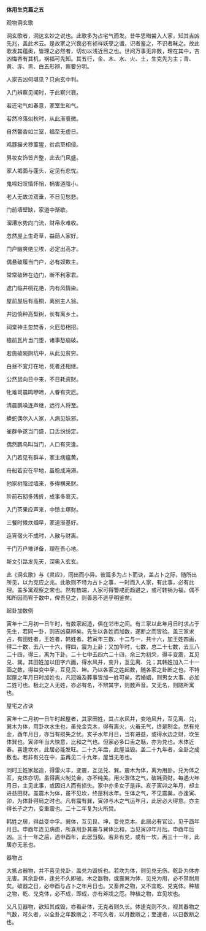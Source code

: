 **体用生克篇之五**

观物洞玄歌

洞玄歌者，洞达玄妙之说也。此歌多为占宅气而发。昔牛思晦尝入人家，知其吉凶先兆，盖此术云。是故家之兴衰必有祯祥妖孽之谶，识者鉴之，不识者昧之。故此歌发其蕴奥，皆理之必然者，切勿以浅近目之也。世问万事无非数，理在其中，吉凶悔吝有其机，祸福可先知。其五行，金、木、水、火、土，生克先为主；青、黄、赤、黑、白五形辨，察要分明。

人家吉凶何堪见？只向玄中判。

入门辨察见闻时，于此察兴衰。

若还宅气如春意，家室生和气。

若然冷落似秋时，从此渐衰微。

自然馨香如兰室，福至无虚日。

鸡豚猫犬秽薰猩，贫病至相侵。

男妆女饰皆齐整，此去门风盛。

家人垢面与蓬头，定见有悲忧。

鬼啼妇叹情怀悄，祸害道陰小。

老人无故泣双垂，不日见愁悲。

门前墙壁缺，家道中渐歇。

溜漕水势向门流，财帛永难收。

忽然屋上生奇草，益荫人家好。

门户幽爽绝尘埃，必定出高才。

偶悬破履当门户，必有奴欺主。

常常破碎在边门，断不利家君。

遮门临井桃花艳，内有风情染。

屋前屋后有高桐，离别主人翁。

井边倘种高梨树，长有离乡土。

祠堂神主忽焚香，火厄恐相招。

檐前瓦片当门堕，诸事愁崩破。

若施破碗厕坑中，从此见贫穷。

白昼不宜灯在地，死者还相继。

公然鼠向日中来，不日耗资财。

牝难司晨鸣咿啼，人眷有灾厄。

清晨鹊噪连声继，远行人将至。

蟒蛇偶尔入人家，人病见妖邪。

雀群争遂当门盛，口舌纷纷定。

偶然鹏鸟叫当门，人口有灾逢。

入门若见有群羊，家主病瘟黄。

舟船若安在平地，虽稳成淹滞。

他家树陰过墙来，多得横来财。

阶前石砌多残折，成事多衰灭。

入门茶果应声来，中馈主塚财。

三餐时候炊烟早，家道渐基好。

连宵宿火不成时，人散与财离。

千门万户难详备，理在吾心地。

斯文引路发先天，深奥入玄玄。

此《洞玄歌》与《灵应》，同出而小异。彼篇多为占卜而诀，盖占卜之际，随所出所见，以为克应之兆。此歌则不特为占卜之事，一时而入人家，有此事，必有此理。盖多寓观察之宋也。然有数端，人家可得警戒而趋避之，或可转祸为福。偶不知所因而宥于数中，俾吾见之，则善恶不逃乎明鉴矣。

起卦加数例

寅年十二月初一日午时，有数家起造，俱在邻市之间。有三家以此年月日时求占于先生，若同一卦，则吉凶莫辨矣。先生以各姓而加数，遂断之而皆验。盖三家求占，有田姓者，王姓者，韩姓者。若寅年三数、十二与一，共十六，加王姓四画，得二十数，去八一十六，得四，震为上卦；又加午时，七数，总二十七数，去三八二十四，得三，离为下卦。二十七中去四六二十四，余三为初爻，得丰变震，互见兑、巽。其田姓加以田字六画，得水风井，变升，互见离、兑；其韩姓加入二十一画之数，得益变中孚，互见艮、坤。乃以各家之姓起数，随各家之卦断之也。不特起屋之年月日时加姓也，凡冠婚及葬事皆加一姓可矣。若婚姻，则男女大事，必加二姓可也。极北之人无姓，亦必有名，不辨其字，则数声音。又无名，则随所寓也。

屋宅之占诀

寅年十二月初一日午时起屋者，其家田姓，其占水风井，变地风升，互见离、兑，巽木为体，用卦坎水生也，虽兑金克木，得有离火，火虽无气，终是制金。然有兑金，酉年月日，亦当有损失之忧。亥子水年月日，当有进益，或得水边之财，坎生体巽也。寅卯年当大快意，比和之气也。但家必多口舌之聒，亦为兑也。木体近春。喜逢坎水，此居必能发旺。二十九年后，此屋当毁。盖二十九年者，全卦之成数也。若非有兑在中，虽再见二十九年，屋当无恙也。

同时王姓家起造，得雷火丰，变震，互见兑、巽。震木为体，离为用卦。兑为体之互，克体亦切。虽得离火制兑金，亦不纯美。用火泄体之气，破耗资财。每遇火年月日，主见此事，或因妇人而有损失。家中亦多女子是非。亥子寅卯之年月，却主进益田财。盖震木为体，虽不见坎，终是利水年。生体之气，不见震巽，亦逢寅、卯，为体卦得局之时也。凡有震有巽，寅卯与木之气运年月，此居必大得意。亦主得长子之力，变重震也。二十二年复为火所焚。

韩姓之居，得益变中孚。巽体，互见艮、坤，变兑克本。此居必有官讼，见于酉年月日。申酉年连见病患，所喜用卦其震与巽体比和，当见寅卯年月后。申酉年后凶。三十一年之后，遇申酉年，此居当毁。若非有兑，或有一坎，再三十一年，此居亦无恙也。

器物占

大抵占器物，并不喜见兑卦，盖兑为毁折也。若坎为体，则见兑无伤。乾卦为体亦无害。其余卦体，逢兑不久即破。木之器物，或震巽为体，见兑为用，必不禁耐用矣。破器之日，必申酉与占卜之年月日也。又畜养之物，又不宜乾、兑克体。种植之物，乾、兑克体，必不成，即成，亦有斧戕之厄。种植之物，宜见坎也。

又凡见器物，欲知其成毁，亦看卦体，无克者则久长。体逢克则不久，视其器物之气数，可久者，以全卦之年数断之；不可久者，以月数断之；至速者，以日数断之也。